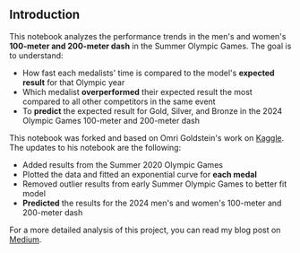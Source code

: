 ## Introduction
This notebook analyzes the performance trends in the men's and women's **100-meter and 200-meter dash** in the Summer Olympic Games. The goal is to understand:

* How fast each medalists' time is compared to the model's **expected result** for that Olympic year
* Which medalist **overperformed** their expected result the most compared to all other competitors in the same event
* To **predict** the expected result for Gold, Silver, and Bronze in the 2024 Olympic Games 100-meter and 200-meter dash

This notebook was forked and based on Omri Goldstein's work on [Kaggle](https://www.kaggle.com/code/drgilermo/ahead-of-their-time). The updates to his notebook are the following:

* Added results from the Summer 2020 Olympic Games
* Plotted the data and fitted an exponential curve for **each medal**
* Removed outlier results from early Summer Olympic Games to better fit model
* **Predicted** the results for the 2024 men's and women's 100-meter and 200-meter dash

For a more detailed analysis of this project, you can read my blog post on [Medium]([https://medium.com/@randomforestforthetrees](https://medium.com/@randomforestforthetrees/ahead-of-their-time-using-regression-analysis-to-examine-and-predict-olympic-track-field-24685853b48e)).
